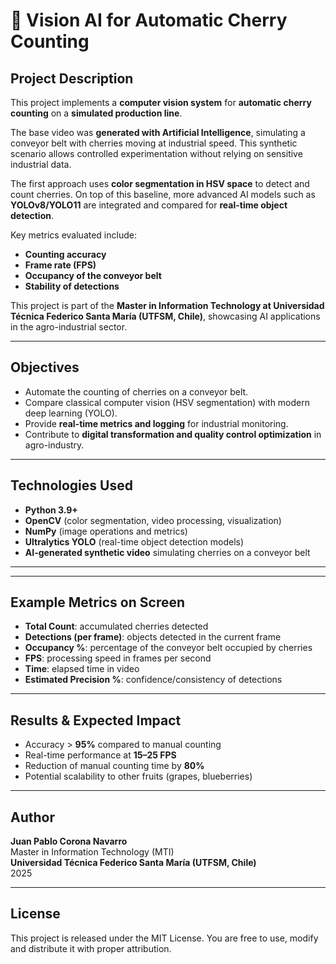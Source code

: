 # 🍒 Vision AI for Automatic Cherry Counting

## Project Description
This project implements a **computer vision system** for **automatic cherry counting** on a **simulated production line**.  

The base video was **generated with Artificial Intelligence**, simulating a conveyor belt with cherries moving at industrial speed. This synthetic scenario allows controlled experimentation without relying on sensitive industrial data.  

The first approach uses **color segmentation in HSV space** to detect and count cherries. On top of this baseline, more advanced AI models such as **YOLOv8/YOLO11** are integrated and compared for **real-time object detection**.  

Key metrics evaluated include:
- **Counting accuracy**  
- **Frame rate (FPS)**  
- **Occupancy of the conveyor belt**  
- **Stability of detections**  

This project is part of the **Master in Information Technology at Universidad Técnica Federico Santa María (UTFSM, Chile)**, showcasing AI applications in the agro-industrial sector.  

---

## Objectives
- Automate the counting of cherries on a conveyor belt.  
- Compare classical computer vision (HSV segmentation) with modern deep learning (YOLO).  
- Provide **real-time metrics and logging** for industrial monitoring.  
- Contribute to **digital transformation and quality control optimization** in agro-industry.  

---

## Technologies Used
- **Python 3.9+**  
- **OpenCV** (color segmentation, video processing, visualization)  
- **NumPy** (image operations and metrics)  
- **Ultralytics YOLO** (real-time object detection models)  
- **AI-generated synthetic video** simulating cherries on a conveyor belt  

---

---

## Example Metrics on Screen
- **Total Count**: accumulated cherries detected  
- **Detections (per frame)**: objects detected in the current frame  
- **Occupancy %**: percentage of the conveyor belt occupied by cherries  
- **FPS**: processing speed in frames per second  
- **Time**: elapsed time in video  
- **Estimated Precision %**: confidence/consistency of detections  

---

## Results & Expected Impact
- Accuracy > **95%** compared to manual counting  
- Real-time performance at **15–25 FPS**  
- Reduction of manual counting time by **80%**  
- Potential scalability to other fruits (grapes, blueberries)  

---

## Author
**Juan Pablo Corona Navarro**  
Master in Information Technology (MTI)  
**Universidad Técnica Federico Santa María (UTFSM, Chile)**  
2025  

---

## License
This project is released under the MIT License. You are free to use, modify and distribute it with proper attribution.  
